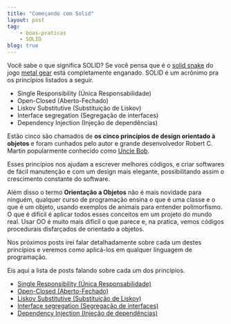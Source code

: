 ```yaml
---
title: "Começando com Solid"
layout: post
tag:
    - boas-praticas
    - SOLID
blog: true
---
```


Você sabe o que significa SOLID? Se você pensa que é o [solid snake](https://en.wikipedia.org/wiki/Solid_Snake) do jogo [metal gear](https://en.wikipedia.org/wiki/Metal_Gear)  está completamente enganado. SOLID é um acrônimo pra os princípios listados a seguir.

* Single Responsibility (Única Responsabilidade)
* Open-Closed (Aberto-Fechado)
* Liskov Substitutive (Substituição de Liskov)
* Interface segregation (Segregação de interfaces)
* Dependency Injection (Injeção de dependências)

Estão cinco são chamados de <b> os cinco princípios de design orientado à objetos </b> e foram cunhados pelo autor e grande desenvolvedor Robert C. Martin popularmente conhecido como [Uncle Bob](https://en.wikipedia.org/wiki/Robert_Cecil_Martin).

Esses princípios nos ajudam a escrever melhores códigos, e criar softwares de fácil manutenção e com um design mais elegante, possibilitando assim o crescimento constante do software.

Além disso o termo <b>Orientação a Objetos</b> não é mais novidade para ninguém, qualquer curso de programação ensina o que é uma classe e o que é um objeto, usando exemplos de animais para entender polimorfismo. O que é difícil é aplicar todos esses conceitos em um projeto do mundo real. Usar OO é muito mais difícil o que parece e, na pratica, vemos códigos procedurais disfarçados de orientado a objetos.

Nos próximos posts irei falar detalhadamente sobre cada um destes princípios e veremos como aplicá-los em qualquer linguagem de programação. 

Eis aqui a lista de posts falando sobre cada um dos princípios.

* [Single Responsibility (Única Responsabilidade)]()
* [Open-Closed (Aberto-Fechado)]()
* [Liskov Substitutive (Substituição de Liskov)]()
* [Interface segregation (Segregação de interfaces)]()
* [Dependency Injection (Injeção de dependências)]()

